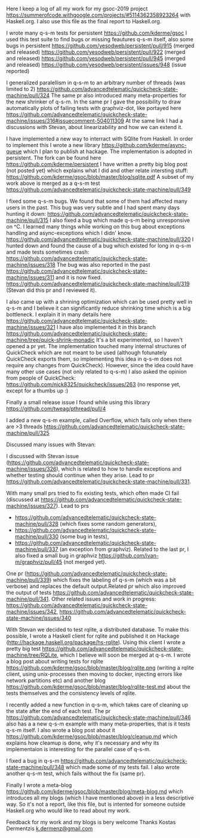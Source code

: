 Here I keep a log of all my work for my gsoc-2019 project https://summerofcode.withgoogle.com/projects/#5114362358923264
with Haskell.org. I also use this file as the final report to Haskell.org.

I wrote many q-s-m tests for persistent
https://github.com/kderme/gsoc
I used this test suite to find bugs or missing feautures  q-s-m itself, also some bugs in persistent
https://github.com/yesodweb/persistent/pull/915 (merged and released)
https://github.com/yesodweb/persistent/pull/922 (merged and released)
https://github.com/yesodweb/persistent/pull/945 (merged and released)
https://github.com/yesodweb/persistent/issues/948 (issue reported)


I generalized paralellism in q-s-m to an arbitrary number of threads (was limited to 2)
https://github.com/advancedtelematic/quickcheck-state-machine/pull/324
The same pr also introduced many meta-properties for the new shrinker of q-s-m.
In the same pr I gave the possibility to draw automatically plots of failing tests with graphviz-dot, like portayed here 
https://github.com/advancedtelematic/quickcheck-state-machine/issues/316#issuecomment-504011309
At the same link I had a discussions with Stevan, about linearizability and how we can extend it.

I have implemented a new way to interract with SQlite from Haskell. In order to implement this I wrote a new library
https://github.com/kderme/async-queue
which I plan to publish at hackage. The implementation is adopted in persistent. The fork can be found here 
https://github.com/kderme/persistent
I have written a pretty big blog post (not posted yet) which explains what I did and other relate intersting stuff:
https://github.com/kderme/gsoc/blob/master/blog/sqlite.pdf
A subset of my work above is merged as a q-s-m test https://github.com/advancedtelematic/quickcheck-state-machine/pull/349

I fixed some q-s-m bugs. We found that some of them had affected many users in the past.
This bug was very subtle and I had spent many days hunting it down:
https://github.com/advancedtelematic/quickcheck-state-machine/pull/315
I also fixed a bug which made q-s-m being unresponsive on ^C. I learned many things while working on this bug about exceptions handling and async-exceptions which I didn' know.
https://github.com/advancedtelematic/quickcheck-state-machine/pull/320
I hunted down and found the cause of a bug which existed for long in q-s-m and made tests sometimes crash:
https://github.com/advancedtelematic/quickcheck-state-machine/issues/318
The bug was also reported in the past https://github.com/advancedtelematic/quickcheck-state-machine/issues/311
and it is now fixed.
https://github.com/advancedtelematic/quickcheck-state-machine/pull/319 (Stevan did this pr and I reviewed it).

I also came up with a shrining optimization which can be used pretty well in q-s-m and I believe it can significantly reduce shrinking time
which is a big bottleneck. I explain it in many details here
https://github.com/advancedtelematic/quickcheck-state-machine/issues/321
I have also implemented it in this branch https://github.com/advancedtelematic/quickcheck-state-machine/tree/quick-shrink-monadic
It's a bit experimented, so I haven't opened a pr yet. The implementation touched many internal structures of QuickCheck which are not meant to be used (although fotunately QuickCheck exports them, so implementing this idea in q-s-m does not require any changes from QuickCheck). However, since the idea could have many other use cases (not only related to q-s-m) I also asked the opinion from people of QuickCheck:
https://github.com/nick8325/quickcheck/issues/263 (no response yet, except for a thumbs up :)

Finally a small release issue I found while using this library
https://github.com/tweag/pthread/pull/4


I added a new q-s-m example, called Overflow, which fails only when there are >3 threads https://github.com/advancedtelematic/quickcheck-state-machine/pull/325

Discussed many issues with Stevan:

I discussed with Stevan issue (https://github.com/advancedtelematic/quickcheck-state-machine/issues/326), which is related to  how to handle exceptions and whether testing should continue when they arise. Lead to pr https://github.com/advancedtelematic/quickcheck-state-machine/pull/331.

With many small prs tried to fix existing tests, which often made CI fail (discussed at https://github.com/advancedtelematic/quickcheck-state-machine/issues/327). Lead to prs 
- https://github.com/advancedtelematic/quickcheck-state-machine/pull/328 (which fixes some random generators), 
- https://github.com/advancedtelematic/quickcheck-state-machine/pull/330 (some bug in tests),
- https://github.com/advancedtelematic/quickcheck-state-machine/pull/337 (an exception from graphviz). Related to the last pr, I also fixed a small bug in graphviz https://github.com/ivan-m/graphviz/pull/45 (not merged yet).

One pr (https://github.com/advancedtelematic/quickcheck-state-machine/pull/339) which fixes the labeling of q-s-m (which was a bit verbose) and replaces the default output.Related pr which also improved the output of tests https://github.com/advancedtelematic/quickcheck-state-machine/pull/341. Other related issues and work in progress: https://github.com/advancedtelematic/quickcheck-state-machine/issues/342, https://github.com/advancedtelematic/quickcheck-state-machine/issues/340

With Stevan we decided to test rqlite, a distributed database. To make this possible, I wrote a Haskell client for rqlite and published it on Hackage (http://hackage.haskell.org/package/hs-rqlite). Using this client I wrote a pretty big test https://github.com/advancedtelematic/quickcheck-state-machine/tree/RQLite, which I believe will soon be merged at q-s-m. 
I wrote a blog post about writing tests for rqlite https://github.com/kderme/gsoc/blob/master/blog/rqlite.png 
(writing a rqlite client, using unix-processes then moving to docker, injecting errors like network partitions etc) and another blog https://github.com/kderme/gsoc/blob/master/blog/rqlite-test.md about the tests themselves and the consistency
levels of rqlite. 

I recently added a new function in q-s-m, which takes care of cleaning up the state after the end of each test.
The pr https://github.com/advancedtelematic/quickcheck-state-machine/pull/346 also has a a new q-s-m example with many 
meta-properties, that is it tests q-s-m itself. I also wrote a blog post about it https://github.com/kderme/gsoc/blob/master/blog/cleanup.md which explains how cleamup is done, why it's necessary and why its
implementaion is interesting for the parallel case of q-s-m. 

I fixed a bug in q-s-m https://github.com/advancedtelematic/quickcheck-state-machine/pull/348 which made some of my tests
fail. I also wrote another q-s-m test, which fails without the fix (same pr).

Finally I wrote a meta-blog https://github.com/kderme/gsoc/blob/master/blog/meta-blog.md which introduces all my blogs 
(which I have mentioned above) in a less descriptive way. So it's not a report, like this file, but is intented for someone
outside Haskell.org who would like to read about my work.

Feedback for my work and my blogs is bery welcome
Thanks
Kostas Dermentzis <k.dermenz@gmail.com>
